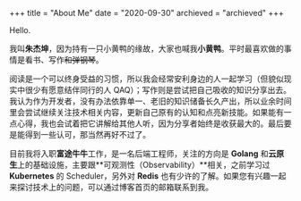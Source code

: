 +++
title = "About Me"
date = "2020-09-30"
archieved = "archieved"
+++

Hello.

我叫**朱杰坤**，因为持有一只小黄鸭的缘故，大家也喊我**小黄鸭**。平时最喜欢做的事情是看书、写作~~和弹钢琴~~。

阅读是一个可以终身受益的习惯，所以我会经常安利身边的人一起学习（但貌似现实中很少有愿意结伴同行的人 QAQ）；写作则是尝试把自己吸收的知识分享出去。我认为作为开发者，没有办法依靠单一、老旧的知识储备长久产出，所以业余时间里会尝试继续关注技术相关内容，更新自己原有的认知和点亮新技能。如果能有一点心得，我也会试着把它讲解给其他人听，因为分享者始终是收获最大的。最后要是能得到一些认可，那当然再好不过了。

目前我将入职**富途牛牛**工作，是一名后端工程师，关注的方向是 **Golang** 和**云原生**上的基础设施，主要跟**可观测性（Observability）**相关，之前学习过 **Kubernetes** 的 Scheduler，另外对 **Redis** 也有少许的了解。如果您有兴趣一起来探讨技术上的问题，可以通过博客首页的邮箱联系到我。

